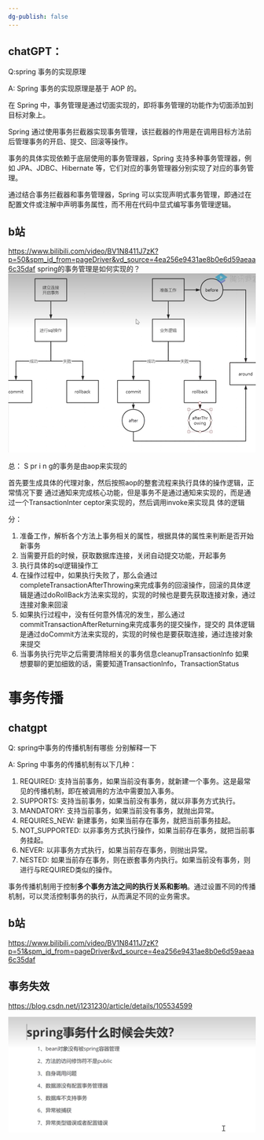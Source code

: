 ```yaml
---
dg-publish: false
---
```

## chatGPT：
Q:spring 事务的实现原理

A: Spring 事务的实现原理是基于 AOP 的。

在 Spring 中，事务管理是通过切面实现的，即将事务管理的功能作为切面添加到目标对象上。

Spring 通过使用事务拦截器实现事务管理，该拦截器的作用是在调用目标方法前后管理事务的开启、提交、回滚等操作。

事务的具体实现依赖于底层使用的事务管理器，Spring 支持多种事务管理器，例如 JPA、JDBC、Hibernate 等，它们对应的事务管理器分别实现了对应的事务管理。

通过结合事务拦截器和事务管理器，Spring 可以实现声明式事务管理，即通过在配置文件或注解中声明事务属性，而不用在代码中显式编写事务管理逻辑。

## b站
https://www.bilibili.com/video/BV1N8411J7zK?p=50&spm_id_from=pageDriver&vd_source=4ea256e9431ae8b0e6d59aeaa6c35daf
spring的事务管理是如何实现的？
![](spring-事务.png)


总：
S pr i n g的事务是由aop来实现的

首先要生成具体的代理对象，然后按照aop的整套流程来执行具体的操作逻辑，正常情况下要 通过通知来完成核心功能，但是事务不是通过通知来实现的，而是通过一个TransactionInter ceptor来实现的，然后调用invoke来实现具 体的逻辑 

分：
1. 准备工作，解析各个方法上事务相关的属性，根据具体的属性来判断是否开始新事务 
2. 当需要开启的时候，获取数据库连接，关闭自动提交功能，开起事务 
3. 执行具体的sql逻辑操作工
4. 在操作过程中，如果执行失败了，那么会通过completeTransactionAfterThrowing来完成事务的回滚操作，回滚的具体逻 辑是通过doRollBack方法来实现的，实现的时候也是要先获取连接对象，通过连接对象来回滚 
5. 如果执行过程中，没有任何意外情况的发生，那么通过commitTransactionAfterReturning来完成事务的提交操作，提交的 具体逻辑是通过doCommit方法来实现的，实现的时候也是要获取连接，通过连接对象来提交 
6. 当事务执行完毕之后需要清除相关的事务信息cleanupTransactionInfo 如果想要聊的更加细致的话，需要知道TransactionInfo，TransactionStatus

# 事务传播
## chatgpt
Q: spring中事务的传播机制有哪些 分别解释一下

A: Spring 中事务的传播机制有以下几种：

1.  REQUIRED: 支持当前事务，如果当前没有事务，就新建一个事务。这是最常见的传播机制，即在被调用的方法中需要加入事务。
2.  SUPPORTS: 支持当前事务，如果当前没有事务，就以非事务方式执行。
3.  MANDATORY: 支持当前事务，如果当前没有事务，就抛出异常。
4.  REQUIRES_NEW: 新建事务，如果当前存在事务，就把当前事务挂起。
5.  NOT_SUPPORTED: 以非事务方式执行操作，如果当前存在事务，就把当前事务挂起。
6.  NEVER: 以非事务方式执行，如果当前存在事务，则抛出异常。
7.  NESTED: 如果当前存在事务，则在嵌套事务内执行。如果当前没有事务，则进行与REQUIRED类似的操作。

事务传播机制用于控制**多个事务方法之间的执行关系和影响**。通过设置不同的传播机制，可以灵活控制事务的执行，从而满足不同的业务需求。

## b站
https://www.bilibili.com/video/BV1N8411J7zK?p=51&spm_id_from=pageDriver&vd_source=4ea256e9431ae8b0e6d59aeaa6c35daf

## 事务失效

https://blog.csdn.net/j1231230/article/details/105534599

![](spring事务失效.png)